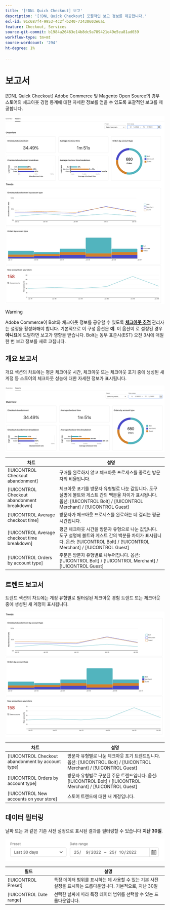 ```yaml
---
title: '[!DNL Quick Checkout] 보고'
description: '[!DNL Quick Checkout] 포괄적인 보고 정보를 제공합니다.'
exl-id: 91c687f4-9953-4c2f-b240-73430603e6a1
feature: Checkout, Services
source-git-commit: b1984a26463e14b8dc9a789421e49e5ea81ad039
workflow-type: tm+mt
source-wordcount: '294'
ht-degree: 1%

---
```


# 보고서

[!DNL Quick Checkout] Adobe Commerce 및 Magento Open Source의 경우 스토어의 체크아웃 경험 통계에 대한 자세한 정보를 얻을 수 있도록 포괄적인 보고를 제공합니다.

![보고서 보기](assets/reports-view-big-checkout.png)

>[!WARNING]
>
> Adobe Commerce이 Bolt와 체크아웃 정보를 공유할 수 있도록 [**체크아웃 추적**](../quick-checkout/settings-quick-checkout.md)  관리자는 설정을 활성화해야 합니다. 기본적으로 이 구성 옵션은 **예**. 이 옵션이 로 설정된 경우 **아니요**&#x200B;에 도달하면 보고가 영향을 받습니다. Bolt는 동부 표준시(EST) 오전 3시에 매일 한 번 보고 정보를 새로 고칩니다.

## 개요 보고서

개요 섹션의 차트에는 평균 체크아웃 시간, 체크아웃 또는 체크아웃 포기 중에 생성된 새 계정 등 스토어의 체크아웃 성능에 대한 자세한 정보가 표시됩니다.

![보고서 개요](assets/overview-report-checkout.png)

| 차트 | 설명 |
|---|---|
| [!UICONTROL Checkout abandonment] | 구매를 완료하지 않고 체크아웃 프로세스를 종료한 방문자의 비율입니다. |
| [!UICONTROL Checkout abandonment breakdown] | 체크아웃 포기를 방문자 유형별로 나눈 값입니다. 도구 설명에 볼트와 게스트 간의 백분율 차이가 표시됩니다. 옵션: [!UICONTROL Bolt] / [!UICONTROL Merchant] / [!UICONTROL Guest] |
| [!UICONTROL Average checkout time] | 방문자가 체크아웃 프로세스를 완료하는 데 걸리는 평균 시간입니다. |
| [!UICONTROL Average checkout time breakdown] | 평균 체크아웃 시간을 방문자 유형으로 나눈 값입니다. 도구 설명에 볼트와 게스트 간의 백분율 차이가 표시됩니다. 옵션: [!UICONTROL Bolt] / [!UICONTROL Merchant] / [!UICONTROL Guest] |
| [!UICONTROL Orders by account type] | 주문은 방문자 유형별로 나누어집니다. 옵션: [!UICONTROL Bolt] / [!UICONTROL Merchant] / [!UICONTROL Guest] |

## 트렌드 보고서

트렌드 섹션의 차트에는 계정 유형별로 필터링된 체크아웃 경험 트렌드 또는 체크아웃 중에 생성된 새 계정이 표시됩니다.

![보고서 트렌드](assets/trends-report-checkout.png)

| 차트 | 설명 |
|---|---|
| [!UICONTROL Checkout abandonment by account type] | 방문자 유형별로 나눈 체크아웃 포기 트렌드입니다. 옵션: [!UICONTROL Bolt] / [!UICONTROL Merchant] / [!UICONTROL Guest] |
| [!UICONTROL Orders by account type] | 방문자 유형별로 구분된 주문 트렌드입니다. 옵션: [!UICONTROL Bolt] / [!UICONTROL Merchant] / [!UICONTROL Guest] |
| [!UICONTROL New accounts on your store] | 스토어 트렌드에 대한 새 계정입니다. |

## 데이터 필터링

날짜 또는 과 같은 기존 사전 설정으로 표시된 결과를 필터링할 수 있습니다 **지난 30일**.

![필터 보기](assets/filter-view.png)

| 필드 | 설명 |
|---|---|
| [!UICONTROL Preset] | 특정 데이터 범위를 표시하는 데 사용할 수 있는 기본 사전 설정을 표시하는 드롭다운입니다. 기본적으로, 지난 30일 |
| [!UICONTROL Date range] | 선택한 날짜에 따라 특정 데이터 범위를 선택할 수 있는 드롭다운입니다. |
